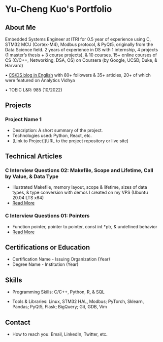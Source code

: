
# Yu-Cheng Kuo's Portfolio

## About Me
Embedded Systems Engineer at ITRI for 0.5 year of experience using C, STM32 MCU (Cortex-M4), Modbus protocol, & PyQt5, originally from the Data Science field. 2 years of experience in DS with 1 internship, 4 projects (1 master’s thesis + 3 course projects), & 10 courses. 15+ online courses of CS (C/C++, Networking, DSA, OS) on Coursera (by Google, UCSD, Duke, & Harvard)

•  [CS/DS blog in English](https://medium.com/@yc-kuo) with 80+ followers & 35+ articles, 20+ of which were featured on Analytics Vidhya

•  TOEIC L&R: 985 (10/2022)

## Projects
### Project Name 1
- Description: A short summary of the project.
- Technologies used: Python, React, etc.
- [Link to Project](URL to the project repository or live site)


## Technical Articles
### C Interview Questions 02: Makefile, Scope and Lifetime, Call by Value, & Data Type
- Illustrated Makefile, memory layout, scope & lifetime, sizes of data types, & type conversion with demos I created on my VPS (Ubuntu 20.04 LTS x64)
- [Read More](https://medium.com/@yc-kuo/c-interview-questions-02-makefile-scope-and-lifetime-call-by-value-data-type-f79ccea0af74)

### C Interview Questions 01: Pointers
- Function pointer, pointer to pointer, const int *ptr, & undefined behavior
- [Read More](https://yc-kuo.medium.com/c-interview-questions-01-pointer-c35df76f5252)


## Certifications or Education
- Certification Name - Issuing Organization (Year)
- Degree Name - Institution (Year)

## Skills
- Programming Skills: C/C++, Python, R, & SQL

- Tools & Libraries: Linux, STM32 HAL, Modbus; PyTorch, Sklearn, Pandas; PyQt5, Flask; BigQuery; Git, GDB, Vim

## Contact
- How to reach you: Email, LinkedIn, Twitter, etc.
